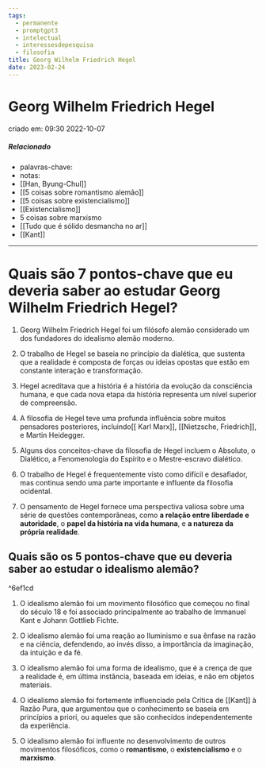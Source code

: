 ```yaml
---
tags:
  - permanente
  - promptgpt3
  - intelectual
  - interessesdepesquisa
  - filosofia
title: Georg Wilhelm Friedrich Hegel
date: 2023-02-24
---
```

# Georg Wilhelm Friedrich Hegel
criado em: 09:30 2022-10-07

##### Relacionado
- palavras-chave: 
- notas:
- [[Han, Byung-Chul]]
- [[5 coisas sobre romantismo alemão]]
- [[5 coisas sobre existencialismo]]
- [[Existencialismo]]
- 5 coisas sobre marxismo
- [[Tudo que é sólido desmancha no ar]]
- [[Kant]]

---

# Quais são 7 pontos-chave que eu deveria saber ao estudar Georg Wilhelm Friedrich Hegel?

1. Georg Wilhelm Friedrich Hegel foi um filósofo alemão considerado um dos fundadores do idealismo alemão moderno.

2. O trabalho de Hegel se baseia no princípio da dialética, que sustenta que a realidade é composta de forças ou ideias opostas que estão em constante interação e transformação.

3. Hegel acreditava que a história é a história da evolução da consciência humana, e que cada nova etapa da história representa um nível superior de compreensão.

4. A filosofia de Hegel teve uma profunda influência sobre muitos pensadores posteriores, incluindo[[ Karl Marx]],  [[Nietzsche, Friedrich]], e Martin Heidegger.

5. Alguns dos conceitos-chave da filosofia de Hegel incluem o Absoluto, o Dialético, a Fenomenologia do Espírito e o Mestre-escravo dialético.

6. O trabalho de Hegel é frequentemente visto como difícil e desafiador, mas continua sendo uma parte importante e influente da filosofia ocidental.

7. O pensamento de Hegel fornece uma perspectiva valiosa sobre uma série de questões contemporâneas, como **a relação entre liberdade e autoridade**, o **papel da história na vida humana**, e **a natureza da própria realidade**.

## Quais são os 5 pontos-chave que eu deveria saber ao estudar o idealismo alemão?

^6ef1cd

1. O idealismo alemão foi um movimento filosófico que começou no final do século 18 e foi associado principalmente ao trabalho de Immanuel Kant e Johann Gottlieb Fichte.

2. O idealismo alemão foi uma reação ao Iluminismo e sua ênfase na razão e na ciência, defendendo, ao invés disso, a importância da imaginação, da intuição e da fé.

3. O idealismo alemão foi uma forma de idealismo, que é a crença de que a realidade é, em última instância, baseada em ideias, e não em objetos materiais.

4. O idealismo alemão foi fortemente influenciado pela Crítica de [[Kant]] à Razão Pura, que argumentou que o conhecimento se baseia em princípios a priori, ou aqueles que são conhecidos independentemente da experiência.

5. O idealismo alemão foi influente no desenvolvimento de outros movimentos filosóficos, como o **romantismo**, o **existencialismo** e o **marxismo**.
